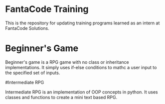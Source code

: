 # FantaCode Training

This is the repository for updating training programs learned as an intern at FantaCode Solutions.


# Beginner's Game

Beginner's game is a RPG game with no class or inheritance implementations. It simply uses if-else conditions to mathc a user input to the specified set of inputs.


#Intermediate RPG

Intermediate RPG is an implementation of OOP concepts in python. It uses classes and functions to create a mini text based RPG.